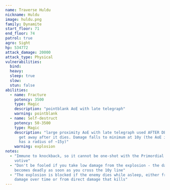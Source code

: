 ```yaml
---
name: Traverse Huldu
nickname: Huldu
image: huldu.png
family: Dynamite
start_floor: 71
end_floor: 74
patrol: true
agro: Sight
hp: 534772
attack_damage: 20000
attack_type: Physical
vulnerabilities:
  bind: 
  heavy: 
  sleep: true
  slow: 
  stun: false
abilities:
  - name: Fracture
    potency: 3500
    type: Magic
    description: "pointblank AoE with late telegraph"
    warning: pointblank
  - name: Self-destruct
    potency: 50-3500
    type: Magic
    description: "large proximity AoE with late telegraph used AFTER DEATH -
      get away after it dies. Damage falls to minimum at 10y (the AoE itself
      has a radius of ~15y)"
    warning: explosion
notes:
  - "Immune to knockback, so it cannot be one-shot with the Primordial Flesh
    votive"
  - "Don't be fooled if you take low damage from the explosion - the damage
    becomes deadly as soon as you cross the 10y line"
  - "The explosion is blocked if the enemy dies while asleep, either from
    damage over time or from direct damage that kills"
---
```

